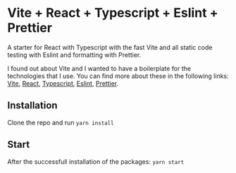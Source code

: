# Vite + React + Typescript + Eslint + Prettier

A starter for React with Typescript with the fast Vite and all static code testing with Eslint and formatting with Prettier.

I found out about Vite and I wanted to have a boilerplate for the technologies that I use. You can find more about these in the following links: [Vite](https://github.com/vitejs/vite), [React](https://reactjs.org/), [Typescript](https://www.typescriptlang.org/), [Eslint](https://eslint.org/), [Prettier](https://prettier.io/).

## Installation

Clone the repo and run `yarn install`

## Start

After the successfull installation of the packages: `yarn start`
